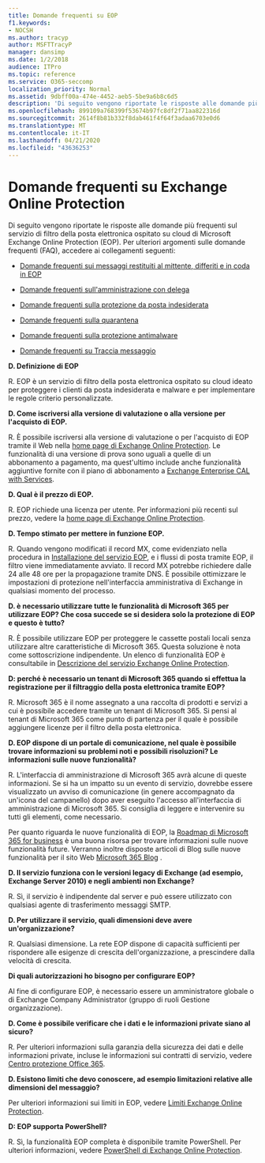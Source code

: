 ```yaml
---
title: Domande frequenti su EOP
f1.keywords:
- NOCSH
ms.author: tracyp
author: MSFTTracyP
manager: dansimp
ms.date: 1/2/2018
audience: ITPro
ms.topic: reference
ms.service: O365-seccomp
localization_priority: Normal
ms.assetid: 9dbff00a-474e-4452-aeb5-5be9a6b8c6d5
description: 'Di seguito vengono riportate le risposte alle domande più frequenti sul servizio di filtro della posta elettronica ospitato su cloud di Microsoft Exchange Online Protection (EOP). Per ulteriori argomenti sulle domande frequenti (FAQ), accedere ai collegamenti seguenti:'
ms.openlocfilehash: 899109a768399f53674b97fc8df2f71aa822316d
ms.sourcegitcommit: 2614f8b81b332f8dab461f4f64f3adaa6703e0d6
ms.translationtype: MT
ms.contentlocale: it-IT
ms.lasthandoff: 04/21/2020
ms.locfileid: "43636253"
---
```

# <a name="eop-general-faq"></a>Domande frequenti su Exchange Online Protection

Di seguito vengono riportate le risposte alle domande più frequenti sul servizio di filtro della posta elettronica ospitato su cloud di Microsoft Exchange Online Protection (EOP). Per ulteriori argomenti sulle domande frequenti (FAQ), accedere ai collegamenti seguenti:

- [Domande frequenti sui messaggi restituiti al mittente, differiti e in coda in EOP](eop-queued-deferred-and-bounced-messages-faq.md)

- [Domande frequenti sull'amministrazione con delega](delegated-administration-faq.md)

- [Domande frequenti sulla protezione da posta indesiderata](anti-spam-protection-faq.md)

- [Domande frequenti sulla quarantena](quarantine-faq.md)

- [Domande frequenti sulla protezione antimalware](anti-malware-protection-faq-eop.md)

- [Domande frequenti su Traccia messaggio](https://docs.microsoft.com/exchange/monitoring/trace-an-email-message/message-trace-faq)

**D. Definizione di EOP**

R. EOP è un servizio di filtro della posta elettronica ospitato su cloud ideato per proteggere i clienti da posta indesiderata e malware e per implementare le regole criterio personalizzate.

**D. Come iscriversi alla versione di valutazione o alla versione per l'acquisto di EOP.**

R. È possibile iscriversi alla versione di valutazione o per l'acquisto di EOP tramite il Web nella [home page di Exchange Online Protection](https://products.office.com/exchange/exchange-email-security-spam-protection). Le funzionalità di una versione di prova sono uguali a quelle di un abbonamento a pagamento, ma quest'ultimo include anche funzionalità aggiuntive fornite con il piano di abbonamento a [Exchange Enterprise CAL with Services](https://products.office.com/exchange/microsoft-exchange-server-licensing-licensing-overview).

**D. Qual è il prezzo di EOP.**

R. EOP richiede una licenza per utente. Per informazioni più recenti sul prezzo, vedere la [home page di Exchange Online Protection](https://products.office.com/exchange/exchange-email-security-spam-protection).

**D. Tempo stimato per mettere in funzione EOP.**

R. Quando vengono modificati il record MX, come evidenziato nella procedura in [Installazione del servizio EOP](set-up-your-eop-service.md), e i flussi di posta tramite EOP, il filtro viene immediatamente avviato. Il record MX potrebbe richiedere dalle 24 alle 48 ore per la propagazione tramite DNS. È possibile ottimizzare le impostazioni di protezione nell'interfaccia amministrativa di Exchange in qualsiasi momento del processo.

**D. è necessario utilizzare tutte le funzionalità di Microsoft 365 per utilizzare EOP? Che cosa succede se si desidera solo la protezione di EOP e questo è tutto?**

R. È possibile utilizzare EOP per proteggere le cassette postali locali senza utilizzare altre caratteristiche di Microsoft 365. Questa soluzione è nota come sottoscrizione indipendente. Un elenco di funzionalità EOP è consultabile in [Descrizione del servizio Exchange Online Protection](https://docs.microsoft.com/office365/servicedescriptions/exchange-online-protection-service-description/exchange-online-protection-service-description).

**D: perché è necessario un tenant di Microsoft 365 quando si effettua la registrazione per il filtraggio della posta elettronica tramite EOP?**

R. Microsoft 365 è il nome assegnato a una raccolta di prodotti e servizi a cui è possibile accedere tramite un tenant di Microsoft 365. Si pensi al tenant di Microsoft 365 come punto di partenza per il quale è possibile aggiungere licenze per il filtro della posta elettronica.

**D. EOP dispone di un portale di comunicazione, nel quale è possibile trovare informazioni su problemi noti e possibili risoluzioni? Le informazioni sulle nuove funzionalità?**

R. L'interfaccia di amministrazione di Microsoft 365 avrà alcune di queste informazioni. Se si ha un impatto su un evento di servizio, dovrebbe essere visualizzato un avviso di comunicazione (in genere accompagnato da un'icona del campanello) dopo aver eseguito l'accesso all'interfaccia di amministrazione di Microsoft 365. Si consiglia di leggere e intervenire su tutti gli elementi, come necessario.

Per quanto riguarda le nuove funzionalità di EOP, la [Roadmap di Microsoft 365 for business](https://www.microsoft.com/microsoft-365/roadmap?filters=O365) è una buona risorsa per trovare informazioni sulle nuove funzionalità future. Verranno inoltre disposte articoli di Blog sulle nuove funzionalità per il sito Web [Microsoft 365 Blog](https://www.microsoft.com/microsoft-365/blog/) .

**D. Il servizio funziona con le versioni legacy di Exchange (ad esempio, Exchange Server 2010) e negli ambienti non Exchange?**

R. Sì, il servizio è indipendente dal server e può essere utilizzato con qualsiasi agente di trasferimento messaggi SMTP.

**D. Per utilizzare il servizio, quali dimensioni deve avere un'organizzazione?**

R. Qualsiasi dimensione. La rete EOP dispone di capacità sufficienti per rispondere alle esigenze di crescita dell'organizzazione, a prescindere dalla velocità di crescita.

**Di quali autorizzazioni ho bisogno per configurare EOP?**

Al fine di configurare EOP, è necessario essere un amministratore globale o di Exchange Company Administrator (gruppo di ruoli Gestione organizzazione).

**D. Come è possibile verificare che i dati e le informazioni private siano al sicuro?**

R. Per ulteriori informazioni sulla garanzia della sicurezza dei dati e delle informazioni private, incluse le informazioni sui contratti di servizio, vedere [Centro protezione Office 365](https://www.microsoft.com/trust-center).

**D. Esistono limiti che devo conoscere, ad esempio limitazioni relative alle dimensioni del messaggio?**

Per ulteriori informazioni sui limiti in EOP, vedere [Limiti Exchange Online Protection](https://docs.microsoft.com/office365/servicedescriptions/exchange-online-protection-service-description/exchange-online-protection-limits).

**D: EOP supporta PowerShell?**

R. Sì, la funzionalità EOP completa è disponibile tramite PowerShell. Per ulteriori informazioni, vedere [PowerShell di Exchange Online Protection](https://docs.microsoft.com/powershell/exchange/exchange-eop/exchange-online-protection-powershell).
